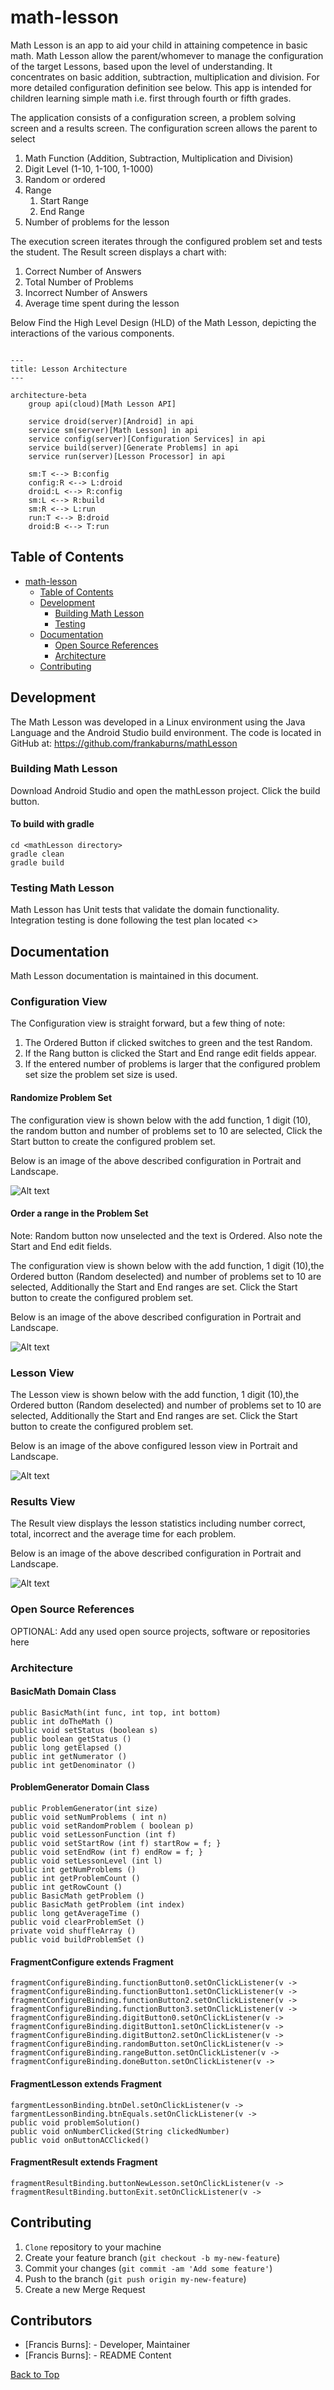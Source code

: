 # math-lesson

Math Lesson is an app to aid your child in attaining competence in basic math. Math Lesson allow the parent/whomever to manage the configuration of the target Lessons, based upon the level of understanding. It concentrates on basic addition, subtraction, multiplication and division. For more detailed configuration definition see <documentation> below.  This app is intended for children learning simple math i.e. first through fourth or fifth grades.

The application consists of a configuration screen, a problem solving screen and a results screen.  The configuration screen allows the parent to select

1. Math Function (Addition, Subtraction, Multiplication and Division)
1. Digit Level (1-10, 1-100, 1-1000)
1. Random or ordered
1. Range
   1. Start Range
   1. End Range
1. Number of problems for the lesson

The execution screen iterates through the configured problem set and tests the student. The Result screen displays a chart with:

1. Correct Number of Answers
1. Total Number of Problems
1. Incorrect Number of Answers
1. Average time spent during the lesson

Below Find the High Level Design (HLD) of the Math Lesson, depicting the interactions of the various components.


```mermaid

---
title: Lesson Architecture
---

architecture-beta
    group api(cloud)[Math Lesson API]

    service droid(server)[Android] in api
    service sm(server)[Math Lesson] in api
    service config(server)[Configuration Services] in api
    service build(server)[Generate Problems] in api
    service run(server)[Lesson Processor] in api

    sm:T <--> B:config
    config:R <--> L:droid
    droid:L <--> R:config
    sm:L <--> R:build
    sm:R <--> L:run
    run:T <--> B:droid
    droid:B <--> T:run
```

## Table of Contents
- [math-lesson](#math-lesson)
  * [Table of Contents](#table-of-contents)
  * [Development](#development)
    + [Building Math Lesson](#building-sarah-math)
    + [Testing](#testing-sarah-math)
  * [Documentation](#documentation)
    + [Open Source References](#open-source-references)
    + [Architecture](#architecture)
  * [Contributing](#contributing)

## Development

The Math Lesson was developed in a Linux environment using the Java Language and the Android Studio <version> build environment. The code is located in GitHub at: https://github.com/frankaburns/mathLesson

### Building Math Lesson

Download Android Studio and open the mathLesson project.  Click the build button.

#### To build with gradle

```agsl
cd <mathLesson directory>
gradle clean
gradle build
```

### Testing Math Lesson

Math Lesson has Unit tests that validate the domain functionality.  Integration testing is done following the test plan located <>

## Documentation

Math Lesson documentation is maintained in this document.

### Configuration View

The Configuration view is straight forward, but a few thing of note:

1. The Ordered Button if clicked switches to green and the test Random.
2. If the Rang button is clicked the Start and End range edit fields appear.
3. If the entered number of problems is larger that the configured problem set size the problem set size is used.

#### Randomize Problem Set

The configuration view is shown below with the add function, 1 digit (10), the random button and number of problems set to 10 are selected,  Click the Start button to create the configured problem set.

Below is an image of the above described configuration in Portrait and Landscape.

![Alt text](images/Configuration-random.png "Lesson Configuration")

#### Order a range in the Problem Set

Note: Random button now unselected and the text is Ordered.  Also note the Start and End edit fields.

The configuration view is shown below with the add function, 1 digit (10),the Ordered button (Random deselected) and number of problems set to 10 are selected,  Additionally the Start and End ranges are set.  Click the Start button to create the configured problem set.

Below is an image of the above described configuration in Portrait and Landscape.

![Alt text](images/Configuration-range.png "Lesson Configuration")

### Lesson View

The Lesson view is shown below with the add function, 1 digit (10),the Ordered button (Random deselected) and number of problems set to 10 are selected,  Additionally the Start and End ranges are set.  Click the Start button to create the configured problem set.

Below is an image of the above configured lesson view in Portrait and Landscape.

![Alt text](images/Lesson-sub.png "Lesson")

### Results View

The Result view displays the lesson statistics including number correct, total, incorrect and the average time for each problem.

Below is an image of the above described configuration in Portrait and Landscape.

![Alt text](images/result.png "Lesson Statistics")

### Open Source References
[//]: # ([Optional] Add any used open source projects, software or repositories here)

OPTIONAL: Add any used open source projects, software or repositories here

### Architecture

#### BasicMath Domain Class

    public BasicMath(int func, int top, int bottom)
    public int doTheMath ()
    public void setStatus (boolean s)
    public boolean getStatus ()
    public long getElapsed ()
    public int getNumerator ()
    public int getDenominator ()

#### ProblemGenerator Domain Class

    public ProblemGenerator(int size)
    public void setNumProblems ( int n)
    public void setRandomProblem ( boolean p)
    public void setLessonFunction (int f)
    public void setStartRow (int f) startRow = f; }
    public void setEndRow (int f) endRow = f; }
    public void setLessonLevel (int l)
    public int getNumProblems ()
    public int getProblemCount ()
    public int getRowCount ()
    public BasicMath getProblem ()
    public BasicMath getProblem (int index)
    public long getAverageTime ()
    public void clearProblemSet ()
    private void shuffleArray ()
    public void buildProblemSet ()

#### FragmentConfigure extends Fragment

    fragmentConfigureBinding.functionButton0.setOnClickListener(v ->
    fragmentConfigureBinding.functionButton1.setOnClickListener(v ->
    fragmentConfigureBinding.functionButton2.setOnClickListener(v ->
    fragmentConfigureBinding.functionButton3.setOnClickListener(v ->
    fragmentConfigureBinding.digitButton0.setOnClickListener(v ->
    fragmentConfigureBinding.digitButton1.setOnClickListener(v ->
    fragmentConfigureBinding.digitButton2.setOnClickListener(v ->
    fragmentConfigureBinding.randomButton.setOnClickListener(v ->
    fragmentConfigureBinding.rangeButton.setOnClickListener(v ->
    fragmentConfigureBinding.doneButton.setOnClickListener(v ->

#### FragmentLesson extends Fragment

    fargmentLessonBinding.btnDel.setOnClickListener(v ->
    fargmentLessonBinding.btnEquals.setOnClickListener(v ->
    public void problemSolution()
    public void onNumberClicked(String clickedNumber)
    public void onButtonACClicked()

#### FragmentResult extends Fragment

    fragmentResultBinding.buttonNewLesson.setOnClickListener(v -> 
    fragmentResultBinding.buttonExit.setOnClickListener(v ->

## Contributing

1. `Clone` repository to your machine
1. Create your feature branch (`git checkout -b my-new-feature`)
1. Commit your changes (`git commit -am 'Add some feature'`)
1. Push to the branch (`git push origin my-new-feature`)
1. Create a new Merge Request

## Contributors

- [Francis Burns]:            - Developer, Maintainer
- [Francis Burns]:            - README Content

 <a href="#top">Back to Top</a>